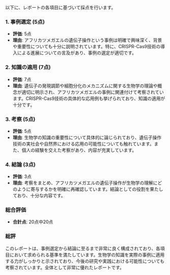 以下に、レポートの各項目に基づいて採点を行います。

### 1. 事例選定 (5点)
- **評価**: 5点
- **理由**: アフリカツメガエルの遺伝子操作という事例は明確で興味深く、背景や重要性についても十分に説明されています。特に、CRISPR-Cas9技術の導入による進展についての言及があり、事例の選定が適切です。

### 2. 知識の適用 (7点)
- **評価**: 7点
- **理由**: 遺伝子の発現調節や細胞分化のメカニズムに関する生物学の理論や概念が適切に明示され、アフリカツメガエルの事例に関連付けて考察されています。CRISPR-Cas9技術の具体的な応用例も挙げられており、知識の適用が十分です。

### 3. 考察 (5点)
- **評価**: 5点
- **理由**: 生物学の知識の重要性について具体的に論じられており、遺伝子操作技術の実社会や自然界における応用の可能性についても触れています。また、個人の経験を交えた考察があり、内容が充実しています。

### 4. 結論 (3点)
- **評価**: 3点
- **理由**: 考察をまとめ、アフリカツメガエルの遺伝子操作が生物学の理解にどのように寄与するかを明確に再確認しています。結論としての役割を果たしており、十分な内容です。

### 総合評価
- **合計点**: 20点中20点

### 総評
このレポートは、事例選定から結論に至るまで非常に良く構成されており、各項目において求められる基準を満たしています。生物学の知識を実際の事例に適用する力がしっかりと示されており、今後の研究や実践における可能性についても考察されています。全体として非常に優れたレポートです。